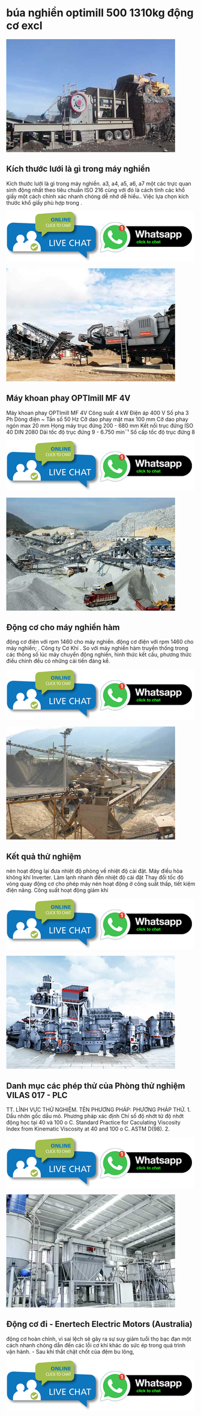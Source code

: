 # búa nghiền optimill 500 1310kg động cơ excl

<a href="https://mnn.zoosnet.net/LR/Chatpre.aspx?id=MNN94995150&p=https://topgrinding.com/" target="_blank">![Kích thước lưới là gì trong máy nghiền](https://github.com/technlg/images/blob/main/44.jpg)</a>

## Kích thước lưới là gì trong máy nghiền

Kích thước lưới là gì trong máy nghiền.  a3, a4, a5, a6, a7 một các trực quan sinh động nhất theo tiêu chuẩn ISO 216 cùng với đó là cách tính các khổ giấy một cách chính xác nhanh chóng dễ nhớ dễ hiểu.. Việc lựa chọn kích thước khổ giấy phù hợp trong .

<a href="https://mnn.zoosnet.net/LR/Chatpre.aspx?id=MNN94995150&p=https://topgrinding.com/" target="_blank"><img src="https://github.com/technlg/images/raw/main/chat11.jpg" alt="zaixianliaotian"/></a><a href="//whatsapp.shibangsoft.com/WhatsApp.php" ><img src="https://github.com/technlg/images/raw/main/chat11.png" alt=""></a>

<a href="https://mnn.zoosnet.net/LR/Chatpre.aspx?id=MNN94995150&p=https://topgrinding.com/" target="_blank">![Máy khoan phay OPTImill MF 4V ](https://github.com/technlg/images/blob/main/33.jpg)</a>

## Máy khoan phay OPTImill MF 4V 

Máy khoan phay OPTImill MF 4V Công suất 4 kW Điện áp 400 V Số pha 3 Ph Dòng điện ~ Tần số 50 Hz Cỡ dao phay mặt max 100 mm Cỡ dao phay ngón max 20 mm Họng máy trục đứng 200 - 680 mm Kết nối trục đứng ISO 40 DIN 2080 Dải tốc độ trục đứng 9 - 6.750 min¯¹ Số cấp tốc độ trục đứng 8

<a href="https://mnn.zoosnet.net/LR/Chatpre.aspx?id=MNN94995150&p=https://topgrinding.com/" target="_blank"><img src="https://github.com/technlg/images/raw/main/chat11.jpg" alt="zaixianliaotian"/></a><a href="//whatsapp.shibangsoft.com/WhatsApp.php" ><img src="https://github.com/technlg/images/raw/main/chat11.png" alt=""></a>

<a href="https://mnn.zoosnet.net/LR/Chatpre.aspx?id=MNN94995150&p=https://topgrinding.com/" target="_blank">![Động cơ cho máy nghiền hàm](https://github.com/technlg/images/blob/main/6.jpg)</a>

## Động cơ cho máy nghiền hàm

động cơ điện với rpm 1460 cho máy nghiền. động cơ điện với rpm 1460 cho máy nghiền; . Công ty Cơ Khí . So với máy nghiền hàm truyền thống trong các thông số lúc máy chuyển động nghiền, hình thức kết cấu, phương thức điều chỉnh đều có những cải tiến đáng kể.

<a href="https://mnn.zoosnet.net/LR/Chatpre.aspx?id=MNN94995150&p=https://topgrinding.com/" target="_blank"><img src="https://github.com/technlg/images/raw/main/chat11.jpg" alt="zaixianliaotian"/></a><a href="//whatsapp.shibangsoft.com/WhatsApp.php" ><img src="https://github.com/technlg/images/raw/main/chat11.png" alt=""></a>

<a href="https://mnn.zoosnet.net/LR/Chatpre.aspx?id=MNN94995150&p=https://topgrinding.com/" target="_blank">![Kết quả thử nghiệm](https://github.com/technlg/images/blob/main/55.jpg)</a>

## Kết quả thử nghiệm

nén hoạt động lại đưa nhiệt độ phòng về nhiệt độ cài đặt. Máy điều hòa không khí Inverter. Làm lạnh nhanh đến nhiệt độ cài đặt Thay đổi tốc độ vòng quay động cơ cho phép máy nén hoạt động ở công suất thấp, tiết kiệm điện năng. Công suất hoạt động giảm khi

<a href="https://mnn.zoosnet.net/LR/Chatpre.aspx?id=MNN94995150&p=https://topgrinding.com/" target="_blank"><img src="https://github.com/technlg/images/raw/main/chat11.jpg" alt="zaixianliaotian"/></a><a href="//whatsapp.shibangsoft.com/WhatsApp.php" ><img src="https://github.com/technlg/images/raw/main/chat11.png" alt=""></a>

<a href="https://mnn.zoosnet.net/LR/Chatpre.aspx?id=MNN94995150&p=https://topgrinding.com/" target="_blank">![Danh mục các phép thử của Phòng thử nghiệm VILAS 017 - PLC ](https://github.com/technlg/images/blob/main/3.jpg)</a>

## Danh mục các phép thử của Phòng thử nghiệm VILAS 017 - PLC 

TT. LĨNH VỰC THỬ NGHIỆM. TÊN PHƯƠNG PHÁP: PHƯƠNG PHÁP THỬ. 1. Dầu nhờn gốc dầu mỏ. Phương pháp xác định Chỉ số độ nhớt từ độ nhớt động học tại 40 và 100 o C. Standard Practice for Caculating Viscosity Index from Kinematic Viscosity at 40 and 100 o C. ASTM D(98). 2.

<a href="https://mnn.zoosnet.net/LR/Chatpre.aspx?id=MNN94995150&p=https://topgrinding.com/" target="_blank"><img src="https://github.com/technlg/images/raw/main/chat11.jpg" alt="zaixianliaotian"/></a><a href="//whatsapp.shibangsoft.com/WhatsApp.php" ><img src="https://github.com/technlg/images/raw/main/chat11.png" alt=""></a>

<a href="https://mnn.zoosnet.net/LR/Chatpre.aspx?id=MNN94995150&p=https://topgrinding.com/" target="_blank">![Động cơ đi - Enertech Electric Motors (Australia)](https://github.com/technlg/images/blob/main/10.jpg)</a>

## Động cơ đi - Enertech Electric Motors (Australia)

động cơ hoàn chỉnh, vì sai lệch sẽ gây ra sự suy giảm tuổi thọ bạc đạn một cách nhanh chóng dẫn đến các lỗi cơ khí khác do sức ép trong quá trình vận hành. - Sau khi thắt chặt chốt của đệm bu lông,

<a href="https://mnn.zoosnet.net/LR/Chatpre.aspx?id=MNN94995150&p=https://topgrinding.com/" target="_blank"><img src="https://github.com/technlg/images/raw/main/chat11.jpg" alt="zaixianliaotian"/></a><a href="//whatsapp.shibangsoft.com/WhatsApp.php" ><img src="https://github.com/technlg/images/raw/main/chat11.png" alt=""></a>

